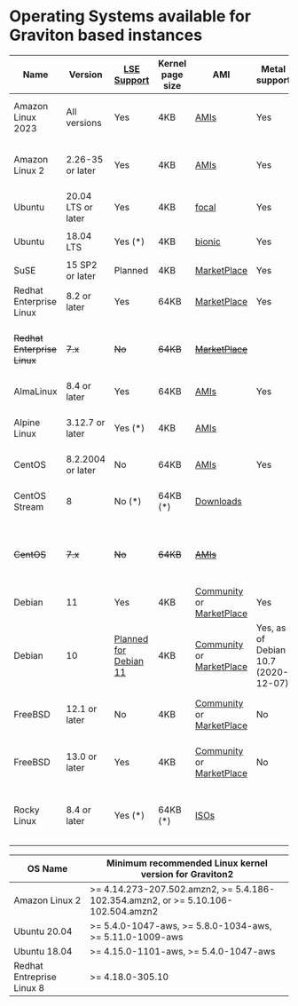 # Operating Systems available for Graviton based instances

 Name | Version | [LSE Support](optimizing.md#locksynchronization-intensive-workload) | Kernel page size | AMI | Metal support | Comment
------ | ------ | ----- | ----- | ----- | ----- | -----
Amazon Linux 2023 | All versions | Yes | 4KB | [AMIs](amis_cf_sm.md) | Yes | Pointer Authentication enabled on Graviton3
Amazon Linux 2 | 2.26-35 or later| Yes | 4KB | [AMIs](amis_cf_sm.md) | Yes | End of Life (EOL) scheduled 2025-06-30
Ubuntu | 20.04 LTS or later | Yes | 4KB | [focal](https://cloud-images.ubuntu.com/locator/ec2/) | Yes | 
Ubuntu | 18.04 LTS | Yes (*) | 4KB | [bionic](https://cloud-images.ubuntu.com/locator/ec2/) | Yes | (*) needs `apt install libc6-lse`
SuSE | 15 SP2 or later| Planned | 4KB | [MarketPlace](https://aws.amazon.com/marketplace/pp/B07SPTXBDX) | Yes | 
Redhat Enterprise Linux | 8.2 or later | Yes | 64KB | [MarketPlace](https://aws.amazon.com/marketplace/pp/B07T2NH46P) | Yes | 
~~Redhat Enterprise Linux~~ | ~~7.x~~ | ~~No~~ | ~~64KB~~ | ~~[MarketPlace](https://aws.amazon.com/marketplace/pp/B07KTFV2S8)~~ | | Supported on A1 instances but not on Graviton2 based ones
AlmaLinux | 8.4 or later | Yes | 64KB | [AMIs](https://wiki.almalinux.org/cloud/AWS.html) | Yes |
Alpine Linux | 3.12.7 or later | Yes (*) | 4KB | [AMIs](https://www.alpinelinux.org/cloud/) | | (*) LSE enablement checked in version 3.14 |
CentOS | 8.2.2004 or later | No | 64KB | [AMIs](https://wiki.centos.org/Cloud/AWS#Images) | Yes | |
CentOS Stream | 8 | No (*) | 64KB (*) | [Downloads](https://www.centos.org/centos-stream/) | |(*) details to be confirmed once AMI's are available|
~~CentOS~~ | ~~7.x~~ | ~~No~~ | ~~64KB~~ | ~~[AMIs](https://wiki.centos.org/Cloud/AWS#Images)~~ | | Supported on A1 instances but not on Graviton2 based ones
Debian | 11 | Yes | 4KB | [Community](https://wiki.debian.org/Cloud/AmazonEC2Image/Bullseye) or [MarketPlace](https://aws.amazon.com/marketplace/pp/prodview-jwzxq55gno4p4) | Yes |
Debian | 10 | [Planned for Debian 11](https://bugs.debian.org/cgi-bin/bugreport.cgi?bug=956418) | 4KB | [Community](https://wiki.debian.org/Cloud/AmazonEC2Image/Buster) or [MarketPlace](https://aws.amazon.com/marketplace/pp/B085HGTX5J) | Yes, as of Debian 10.7 (2020-12-07) |
FreeBSD | 12.1 or later | No | 4KB | [Community](https://www.freebsd.org/releases/12.1R/announce.html) or [MarketPlace](https://aws.amazon.com/marketplace/pp/B081NF7BY7) | No | Device hotplug and API shutdown don't work
FreeBSD | 13.0 or later | Yes | 4KB | [Community](https://www.freebsd.org/releases/13.0R/announce.html) or [MarketPlace](https://aws.amazon.com/marketplace/pp/B09291VW11) | No | Device hotplug and API shutdown don't work
Rocky Linux | 8.4 or later | Yes (*) | 64KB (*) | [ISOs](https://rockylinux.org/download) | | [Release Notes](https://docs.rockylinux.org/release_notes/8-changelog/)<br>(*) details to be confirmed once AMI's are available


OS Name | Minimum recommended Linux kernel version for Graviton2
------ | ------
Amazon Linux 2 | >= 4.14.273-207.502.amzn2, >= 5.4.186-102.354.amzn2, or >= 5.10.106-102.504.amzn2
Ubuntu 20.04 | >= 5.4.0-1047-aws, >= 5.8.0-1034-aws, >= 5.11.0-1009-aws
Ubuntu 18.04 | >= 4.15.0-1101-aws, >= 5.4.0-1047-aws
Redhat Entreprise Linux 8 | >= 4.18.0-305.10
